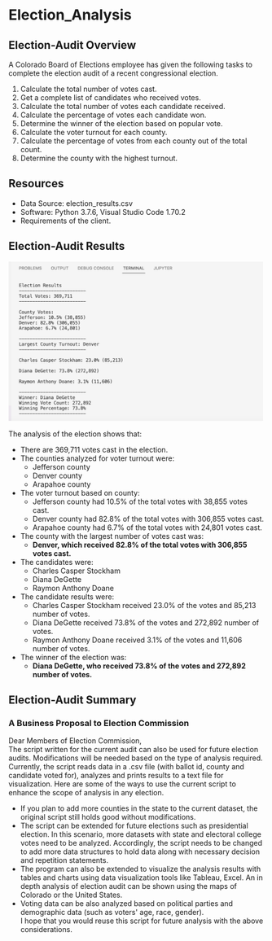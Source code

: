 # Election_Analysis

## Election-Audit Overview
A Colorado Board of Elections employee has given the following tasks to complete the election audit of a recent congressional election.
1. Calculate the total number of votes cast.
2. Get a complete list of candidates who received votes.
3. Calculate the total number of votes each candidate received.
4. Calculate the percentage of votes each candidate won.
5. Determine the winner of the election based on popular vote.  
6. Calculate the voter turnout for each county.
7. Calculate the percentage of votes from each county out of the total count.
8. Determine the county with the highest turnout.

## Resources
- Data Source: election_results.csv
- Software: Python 3.7.6, Visual Studio Code 1.70.2
- Requirements of the client.

## Election-Audit Results
<img alt="Terminal Output" src="Resources/Terminal_Output.png" width="500"/>  

The analysis of the election shows that:
- There are 369,711 votes cast in the election.
- The counties analyzed for voter turnout were:
  - Jefferson county 
  - Denver county
  - Arapahoe county
- The voter turnout based on county:
  - Jefferson county had 10.5% of the total votes with 38,855 votes cast.
  - Denver county had 82.8% of the total votes with 306,855 votes cast.
  - Arapahoe county had 6.7% of the total votes with 24,801 votes cast.
- The county with the largest number of votes cast was:
  - **Denver, which received 82.8% of the total votes with 306,855 votes cast.** 
- The candidates were:
  - Charles Casper Stockham
  - Diana DeGette
  - Raymon Anthony Doane
- The candidate results were:
  - Charles Casper Stockham received 23.0% of the votes and 85,213 number of votes.
  - Diana DeGette received 73.8% of the votes and 272,892 number of votes.
  - Raymon Anthony Doane received 3.1% of the votes and 11,606 number of votes.
- The winner of the election was:
  - **Diana DeGette, who received 73.8% of the votes and 272,892 number of votes.**

## Election-Audit Summary
### A Business Proposal to Election Commission
Dear Members of Election Commission,  
The script written for the current audit can also be used for future election audits. Modifications will be needed based on the type of analysis required. Currently, the script reads data in a .csv file (with ballot id, county and candidate voted for), analyzes and prints results to a text file for visualization. Here are some of the ways to use the current script to enhance the scope of analysis in any election.
- If you plan to add more counties in the state to the current dataset, the original script still holds good without modifications.
- The script can be extended for future elections such as presidential election. In this scenario, more datasets with state and electoral college votes need to be analyzed. Accordingly, the script needs to be changed to add more data structures to hold data along with necessary decision and repetition statements.
- The program can also be extended to visualize the analysis results with tables and charts using data visualization tools like Tableau, Excel. An in depth analysis of election audit can be shown using the maps of Colorado or the United States. 
- Voting data can be also analyzed based on political parties and demographic data (such as voters' age, race, gender).  
I hope that you would reuse this script for future analysis with the above considerations.

